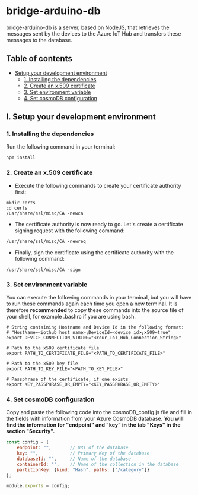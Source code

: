 # bridge-arduino-db

bridge-arduino-db is a server, based on NodeJS, that retrieves the messages sent by the devices to the Azure IoT Hub and transfers these messages to the database.

## Table of contents

- [Setup your development environment](#I-Setup-your-development-environment)
    - [1. Installing the dependencies](#1-installing-the-dependencies)
    - [2. Create an x.509 certificate](#2-create-an-x509-certificate)
    - [3. Set environment variable](#3-set-environment-variable)
    - [4. Set cosmoDB configuration](#4-set-cosmodb-configuration)

## I. Setup your development environment

### 1. Installing the dependencies  
Run the following command in your terminal:
```shell script
npm install
```

### 2. Create an x.509 certificate

- Execute the following commands to create your certificate authority first:
```shell script
mkdir certs
cd certs
/usr/share/ssl/misc/CA -newca
```

- The certificate authority is now ready to go. Let's create a certificate signing request with the following command:
```shell script
/usr/share/ssl/misc/CA -newreq
```

- Finally, sign the certificate using the certificate authority with the following command:
```shell script
/usr/share/ssl/misc/CA -sign
```

### 3. Set environment variable

You can execute the following commands in your terminal, but you will have to run these commands again each time you open a new terminal. It is therefore **recommended** to copy these commands into the source file of your shell, for example .bashrc if you are using bash.

```shell script
# String containing Hostname and Device Id in the following format:
# "HostName=<iothub_host_name>;DeviceId=<device_id>;x509=true"
export DEVICE_CONNECTION_STRING="<Your_IoT_Hub_Connection_String>"

# Path to the x509 certificate file
export PATH_TO_CERTIFICATE_FILE="<PATH_TO_CERTIFICATE_FILE>"

# Path to the x509 key file
export PATH_TO_KEY_FILE="<PATH_TO_KEY_FILE>"

# Passphrase of the certificate, if one exists
export KEY_PASSPHRASE_OR_EMPTY="<KEY_PASSPHRASE_OR_EMPTY>"
```

### 4. Set cosmoDB configuration

Copy and paste the following code into the cosmoDB_config.js file and fill in the fields with information from your Azure CosmoDB database.
**You will find the information for "endpoint" and "key" in the tab "Keys" in the section "Security".**
```javascript
const config = {
	endpoint: "",       // URI of the database
	key: "",            // Primary Key of the database
	databaseId: "",     // Name of the database
	containerId: "",    // Name of the collection in the database
	partitionKey: {kind: "Hash", paths: ["/category"]}
};

module.exports = config;
```
